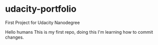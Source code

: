 # udacity-portfolio
First Project for Udacity Nanodegree

Hello humans
This is my first repo, doing this I'm learning how to commit changes.
